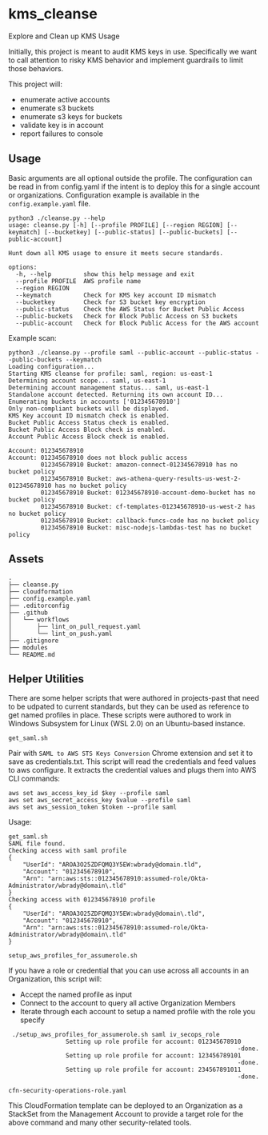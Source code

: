 # kms_cleanse
Explore and Clean up KMS Usage

Initially, this project is meant to audit KMS keys in use. Specifically we want to call attention to risky KMS behavior and implement guardrails to limit those behaviors.

This project will:
- enumerate active accounts
- enumerate s3 buckets
- enumerate s3 keys for buckets
- validate key is in account
- report failures to console

## Usage

Basic arguments are all optional outside the profile. The configuration can be read in from config.yaml if the intent is to deploy this for a single account or organizations. Configuration example is available in the `config.example.yaml` file.

```
python3 ./cleanse.py --help
usage: cleanse.py [-h] [--profile PROFILE] [--region REGION] [--keymatch] [--bucketkey] [--public-status] [--public-buckets] [--public-account]

Hunt down all KMS usage to ensure it meets secure standards.

options:
  -h, --help         show this help message and exit
  --profile PROFILE  AWS profile name
  --region REGION
  --keymatch         Check for KMS key account ID mismatch
  --bucketkey        Check for S3 bucket key encryption
  --public-status    Check the AWS Status for Bucket Public Access
  --public-buckets   Check for Block Public Access on S3 buckets
  --public-account   Check for Block Public Access for the AWS account
  ```

Example scan:
```
python3 ./cleanse.py --profile saml --public-account --public-status --public-buckets --keymatch
Loading configuration...
Starting KMS cleanse for profile: saml, region: us-east-1
Determining account scope... saml, us-east-1
Determining account management status... saml, us-east-1
Standalone account detected. Returning its own account ID...
Enumerating buckets in accounts ['012345678910']
Only non-compliant buckets will be displayed.
KMS Key account ID mismatch check is enabled.
Bucket Public Access Status check is enabled.
Bucket Public Access Block check is enabled.
Account Public Access Block check is enabled.

Account: 012345678910
Account: 012345678910 does not block public access
         012345678910 Bucket: amazon-connect-012345678910 has no bucket policy
         012345678910 Bucket: aws-athena-query-results-us-west-2-012345678910 has no bucket policy
         012345678910 Bucket: 012345678910-account-demo-bucket has no bucket policy
         012345678910 Bucket: cf-templates-012345678910-us-west-2 has no bucket policy
         012345678910 Bucket: callback-funcs-code has no bucket policy
         012345678910 Bucket: misc-nodejs-lambdas-test has no bucket policy
```


## Assets

```
.
├── cleanse.py
├── cloudformation
├── config.example.yaml
├── .editorconfig
├── .github
│   └── workflows
│       ├── lint_on_pull_request.yaml
│       └── lint_on_push.yaml
├── .gitignore
├── modules
└── README.md
```

## Helper Utilities

There are some helper scripts that were authored in projects-past that need to be udpated to current standards, but they can be used as reference to get named profiles in place. These scripts were authored to work in Windows Subsystem for Linux (WSL 2.0) on an Ubuntu-based instance.

`get_saml.sh`

Pair with `SAML to AWS STS Keys Conversion` Chrome extension and set it to save as credentials.txt. This script will read the credentials and feed values to aws configure. It extracts the credential values and plugs them into AWS CLI commands:

```
aws set aws_access_key_id $key --profile saml
aws set aws_secret_access_key $value --profile saml
aws set aws_session_token $token --profile saml
```

Usage:

```
get_saml.sh
SAML file found.
Checking access with saml profile
{
    "UserId": "AROA3O25ZDFQMQ3Y5EW:wbrady@domain.tld",
    "Account": "012345678910",
    "Arn": "arn:aws:sts::012345678910:assumed-role/Okta-Administrator/wbrady@domain\.tld"
}
Checking access with 012345678910 profile
{
    "UserId": "AROA3O25ZDFQMQ3Y5EW:wbrady@domain\.tld",
    "Account": "012345678910",
    "Arn": "arn:aws:sts::012345678910:assumed-role/Okta-Administrator/wbrady@domain\.tld"
}
```

`setup_aws_profiles_for_assumerole.sh`

If you have a role or credential that you can use across all accounts in an Organization, this script will:

- Accept the named profile as input
- Connect to the account to query all active Organization Members
- Iterate through each account to setup a named profile with the role you specify

```
 ./setup_aws_profiles_for_assumerole.sh saml iv_secops_role
                Setting up role profile for account: 012345678910
                                                                -done.
                Setting up role profile for account: 123456789101
                                                                -done.
                Setting up role profile for account: 234567891011
                                                                -done.
```

`cfn-security-operations-role.yaml`

This CloudFormation template can be deployed to an Organization as a StackSet from the Management Account to provide a target role for the above command and many other security-related tools.

